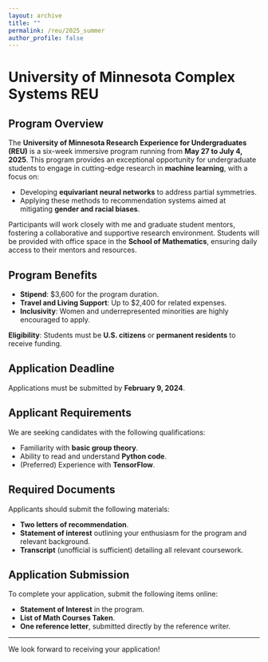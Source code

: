 ```yaml
---
layout: archive
title: ""
permalink: /reu/2025_summer
author_profile: false
---
```


# University of Minnesota Complex Systems REU

## Program Overview

The **University of Minnesota Research Experience for Undergraduates (REU)** is a six-week immersive program running from **May 27 to July 4, 2025**. This program provides an exceptional opportunity for undergraduate students to engage in cutting-edge research in **machine learning**, with a focus on:

- Developing **equivariant neural networks** to address partial symmetries.
- Applying these methods to recommendation systems aimed at mitigating **gender and racial biases**.

Participants will work closely with me and graduate student mentors, fostering a collaborative and supportive research environment. Students will be provided with office space in the **School of Mathematics**, ensuring daily access to their mentors and resources.

## Program Benefits

- **Stipend**: $3,600 for the program duration.
- **Travel and Living Support**: Up to $2,400 for related expenses.
- **Inclusivity**: Women and underrepresented minorities are highly encouraged to apply.

**Eligibility**: Students must be **U.S. citizens** or **permanent residents** to receive funding.

## Application Deadline

Applications must be submitted by **February 9, 2024**.

## Applicant Requirements

We are seeking candidates with the following qualifications:
- Familiarity with **basic group theory**.
- Ability to read and understand **Python code**.
- (Preferred) Experience with **TensorFlow**.

## Required Documents

Applicants should submit the following materials:
- **Two letters of recommendation**.
- **Statement of interest** outlining your enthusiasm for the program and relevant background.
- **Transcript** (unofficial is sufficient) detailing all relevant coursework.

## Application Submission

To complete your application, submit the following items online:
- **Statement of Interest** in the program.
- **List of Math Courses Taken**.
- **One reference letter**, submitted directly by the reference writer.

---

We look forward to receiving your application!

